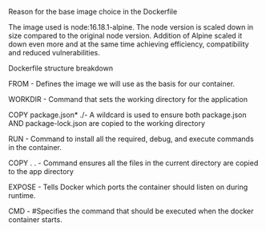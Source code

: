 Reason for the base image choice in the Dockerfile 

The image used is node:16.18.1-alpine. The node version is scaled down in size compared to the original node version. Addition of Alpine scaled it down even more and at the same time achieving efficiency, compatibility and reduced vulnerabilities. 

Dockerfile structure breakdown

FROM - Defines the image we will use as the basis for our container.

WORKDIR - Command that sets the working directory for the application


COPY package.json* ./- A wildcard is used to ensure both package.json AND package-lock.json are copied to the working directory                  


RUN - Command to install all the required, debug, and execute commands in the container. 


COPY . . - Command ensures all the files in the current directory are copied to the app directory


EXPOSE - Tells Docker which ports the container should listen on during runtime.


CMD - #Specifies the command that should be executed when the docker container starts.


